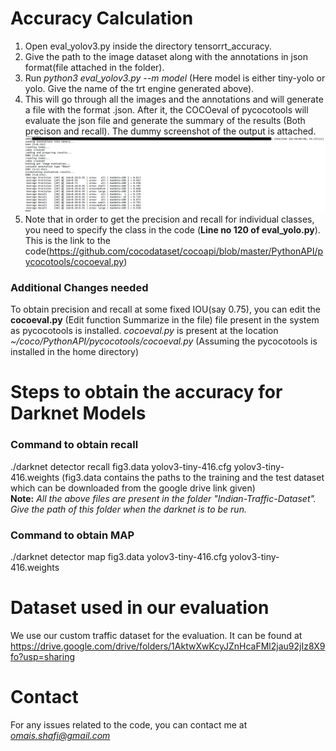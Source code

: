 
# Accuracy Calculation
1. Open eval_yolov3.py inside the directory tensorrt_accuracy. <br>
2. Give the path to the image dataset along with the annotations in json format(file attached in the folder).<br>
3. Run <i>python3 eval_yolov3.py --m model</i> (Here model is either tiny-yolo or yolo. Give the name of the trt engine generated above).<br>
4. This will go through all the images and the annotations and will generate a file with the format .json. After it, the COCOeval of pycocotools will evaluate the json file and generate the summary of the results (Both precison and recall). The dummy screenshot of the output is attached.
 ![Accuracy_output](mdoutput.png)
 5. Note that in order to get the precision and recall for individual classes, you need to specify the class in the code (<b>Line no 120 of eval_yolo.py</b>). This is the link to the code(https://github.com/cocodataset/cocoapi/blob/master/PythonAPI/pycocotools/cocoeval.py)<br>

<h3> Additional Changes needed</h3>
 To obtain precision and recall at some fixed IOU(say 0.75), you can edit the <b>cocoeval.py</b> (Edit function Summarize in the file) file present in the system as pycocotools is installed. <i>cocoeval.py</i> is present at the location <i> ~/coco/PythonAPI/pycocotools/cocoeval.py</i> (Assuming the pycocotools is installed in the home directory)


# Steps to obtain the accuracy for Darknet Models

<h3> Command to obtain recall</h3>
 ./darknet detector recall fig3.data yolov3-tiny-416.cfg yolov3-tiny-416.weights (fig3.data contains the paths to the training and the test dataset which can be downloaded from the google drive link given)
 <br>
 <b>Note:</b><i> All the above files are present in the folder "Indian-Traffic-Dataset". Give the path of this folder when the darknet is to be run.</i>


<h3> Command to obtain MAP </h3>
./darknet detector map fig3.data yolov3-tiny-416.cfg yolov3-tiny-416.weights 


# Dataset used in our evaluation
We use our custom traffic dataset for the evaluation. It can be found at https://drive.google.com/drive/folders/1AktwXwKcyJZnHcaFMl2jau92jIz8X9fo?usp=sharing

# Contact
For any issues related to the code, you can contact me at <i>omais.shafi@gmail.com</i>
  
